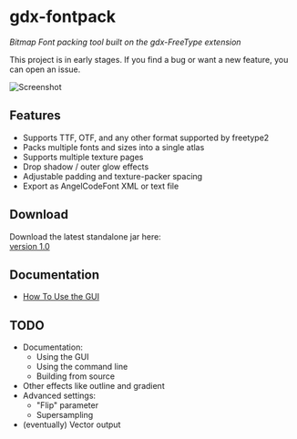 # gdx-fontpack

_Bitmap Font packing tool built on the gdx-FreeType extension_

This project is in early stages. If you find a bug or want a new feature, you can open an issue.

![Screenshot](http://i.imgur.com/ra8poG2.png)

## Features

- Supports TTF, OTF, and any other format supported by freetype2
- Packs multiple fonts and sizes into a single atlas
- Supports multiple texture pages
- Drop shadow / outer glow effects
- Adjustable padding and texture-packer spacing
- Export as AngelCodeFont XML or text file

## Download

Download the latest standalone jar here:  
[version 1.0](https://github.com/mattdesl/gdx-fontpack/releases/tag/v1.0)

## Documentation

- [How To Use the GUI](https://github.com/mattdesl/gdx-fontpack/wiki/Using-the-GUI-Tool)

## TODO

- Documentation:
  - Using the GUI 
  - Using the command line
  - Building from source
- Other effects like outline and gradient
- Advanced settings:
  - "Flip" parameter
  - Supersampling
- (eventually) Vector output
